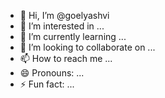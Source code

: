- 👋 Hi, I’m @goelyashvi
- 👀 I’m interested in ...
- 🌱 I’m currently learning ...
- 💞️ I’m looking to collaborate on ...
- 📫 How to reach me ...
- 😄 Pronouns: ...
- ⚡ Fun fact: ...

<!---
goelyashvi/goelyashvi is a ✨ special ✨ repository because its `README.md` (this file) appears on your GitHub profile.
You can click the Preview link to take a look at your changes.
--->
